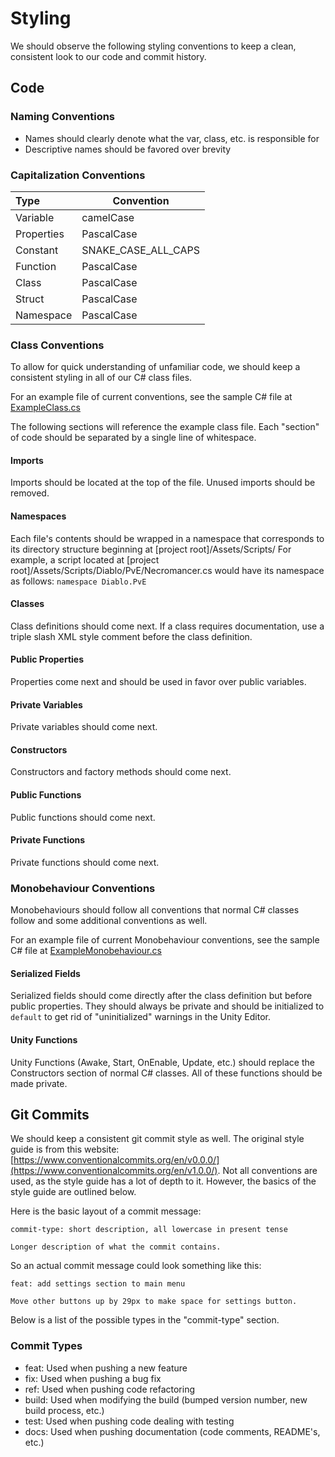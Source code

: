 # Styling

We should observe the following styling conventions to keep a clean, consistent look to our code and commit history.

## Code

### Naming Conventions
- Names should clearly denote what the var, class, etc. is responsible for
- Descriptive names should be favored over brevity

### Capitalization Conventions
| Type | Convention |
| :--- | --- |
| Variable | camelCase |
| Properties | PascalCase |
| Constant | SNAKE_CASE_ALL_CAPS |
| Function | PascalCase |
| Class | PascalCase |
| Struct | PascalCase |
| Namespace | PascalCase |

### Class Conventions
To allow for quick understanding of unfamiliar code, we should keep a consistent styling in all of our C# class files.

For an example file of current conventions, see the sample C# file at [ExampleClass.cs](./Assets/Scripts/Samples/ExampleClass.cs)

The following sections will reference the example class file. Each "section" of code should be separated by a single line of whitespace.

#### Imports
Imports should be located at the top of the file. Unused imports should be removed.

#### Namespaces
Each file's contents should be wrapped in a namespace that corresponds to its directory structure beginning at [project root]/Assets/Scripts/
For example, a script located at [project root]/Assets/Scripts/Diablo/PvE/Necromancer.cs would have its namespace as follows:
`namespace Diablo.PvE`

#### Classes
Class definitions should come next. If a class requires documentation, use a triple slash XML style comment before the class definition.

#### Public Properties
Properties come next and should be used in favor over public variables.

#### Private Variables
Private variables should come next.

#### Constructors
Constructors and factory methods should come next.

#### Public Functions
Public functions should come next.

#### Private Functions
Private functions should come next.

### Monobehaviour Conventions
Monobehaviours should follow all conventions that normal C# classes follow and some additional conventions as well.

For an example file of current Monobehaviour conventions, see the sample C# file at [ExampleMonobehaviour.cs](./Assets/Scripts/Samples/ExampleMonobehaviour.cs)

#### Serialized Fields
Serialized fields should come directly after the class definition but before public properties. They should always be private and should be initialized to `default` to get rid of "uninitialized" warnings in the Unity Editor.

#### Unity Functions
Unity Functions (Awake, Start, OnEnable, Update, etc.) should replace the Constructors section of normal C# classes. All of these functions should be made private.

## Git Commits
We should keep a consistent git commit style as well. The original style guide is from this website: [https://www.conventionalcommits.org/en/v0.0.0/](https://www.conventionalcommits.org/en/v1.0.0/). Not all conventions are used, as the style guide has a lot of depth to it. However, the basics of the style guide are outlined below.

Here is the basic layout of a commit message:

    commit-type: short description, all lowercase in present tense

    Longer description of what the commit contains.


So an actual commit message could look something like this:

    feat: add settings section to main menu

    Move other buttons up by 29px to make space for settings button.

Below is a list of the possible types in the "commit-type" section.

### Commit Types

- feat: Used when pushing a new feature
- fix: Used when pushing a bug fix
- ref: Used when pushing code refactoring
- build: Used when modifying the build (bumped version number, new build process, etc.)
- test: Used when pushing code dealing with testing
- docs: Used when pushing documentation (code comments, README's, etc.)
